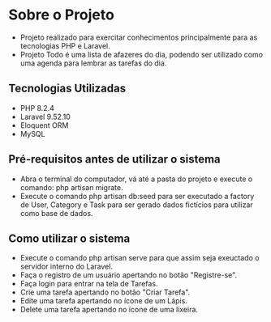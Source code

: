 # Sobre o Projeto

- Projeto realizado para exercitar conhecimentos principalmente para as tecnologias PHP e Laravel.
- Projeto Todo é uma lista de afazeres do dia, podendo ser utilizado como uma agenda para lembrar as tarefas do dia.

## Tecnologias Utilizadas

- PHP 8.2.4
- Laravel 9.52.10
- Eloquent ORM
- MySQL

## Pré-requisitos antes de utilizar o sistema

- Abra o terminal do computador, vá até a pasta do projeto e execute o comando: php artisan migrate.
- Execute o comando php artisan db:seed para ser executado a factory de User, Category e Task para ser gerado dados fictícios para utilizar como base de dados.

## Como utilizar o sistema

- Execute o comando php artisan serve para que assim seja exeuctado o servidor interno do Laravel.
- Faça o registro de um usuário apertando no botão "Registre-se".
- Faça login para entrar na tela de Tarefas.
- Crie uma tarefa apertando no botão "Criar Tarefa".
- Edite uma tarefa apertando no ícone de um Lápis.
- Delete uma tarefa apertando no ícone de uma lixeira.